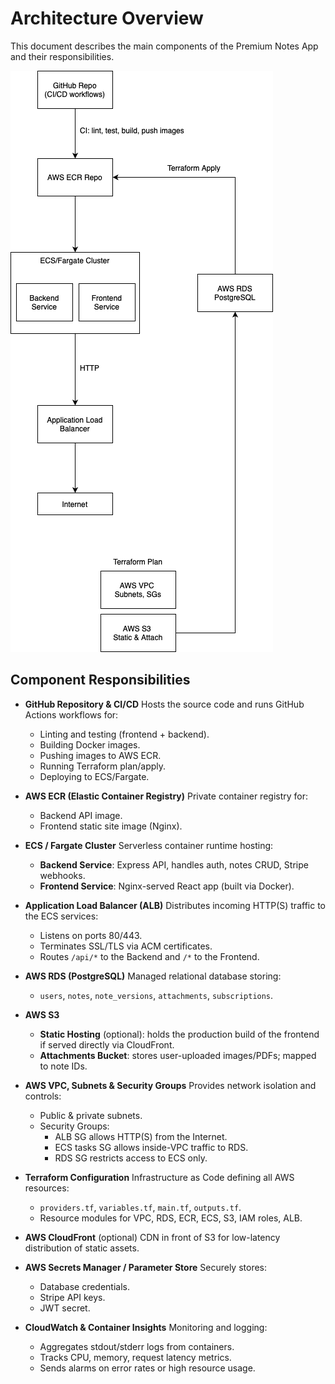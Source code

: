 # Architecture Overview

This document describes the main components of the Premium Notes App and their responsibilities.

![Architecture Diagram](architecture.png)

## Component Responsibilities

- **GitHub Repository & CI/CD**
  Hosts the source code and runs GitHub Actions workflows for:
  - Linting and testing (frontend + backend).
  - Building Docker images.
  - Pushing images to AWS ECR.
  - Running Terraform plan/apply.
  - Deploying to ECS/Fargate.

- **AWS ECR (Elastic Container Registry)**
  Private container registry for:
  - Backend API image.
  - Frontend static site image (Nginx).

- **ECS / Fargate Cluster**
  Serverless container runtime hosting:
  - **Backend Service**: Express API, handles auth, notes CRUD, Stripe webhooks.
  - **Frontend Service**: Nginx-served React app (built via Docker).

- **Application Load Balancer (ALB)**
  Distributes incoming HTTP(S) traffic to the ECS services:
  - Listens on ports 80/443.
  - Terminates SSL/TLS via ACM certificates.
  - Routes `/api/*` to the Backend and `/*` to the Frontend.

- **AWS RDS (PostgreSQL)**
  Managed relational database storing:
  - `users`, `notes`, `note_versions`, `attachments`, `subscriptions`.

- **AWS S3**
  - **Static Hosting** (optional): holds the production build of the frontend if served directly via CloudFront.
  - **Attachments Bucket**: stores user-uploaded images/PDFs; mapped to note IDs.

- **AWS VPC, Subnets & Security Groups**
  Provides network isolation and controls:
  - Public & private subnets.
  - Security Groups:
    - ALB SG allows HTTP(S) from the Internet.
    - ECS tasks SG allows inside-VPC traffic to RDS.
    - RDS SG restricts access to ECS only.

- **Terraform Configuration**
  Infrastructure as Code defining all AWS resources:
  - `providers.tf`, `variables.tf`, `main.tf`, `outputs.tf`.
  - Resource modules for VPC, RDS, ECR, ECS, S3, IAM roles, ALB.

- **AWS CloudFront** (optional)
  CDN in front of S3 for low-latency distribution of static assets.

- **AWS Secrets Manager / Parameter Store**
  Securely stores:
  - Database credentials.
  - Stripe API keys.
  - JWT secret.

- **CloudWatch & Container Insights**
  Monitoring and logging:
  - Aggregates stdout/stderr logs from containers.
  - Tracks CPU, memory, request latency metrics.
  - Sends alarms on error rates or high resource usage.
